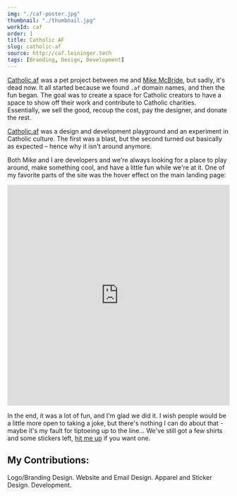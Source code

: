 ```yaml
---
img: "./caf-poster.jpg"
thumbnail: "./thumbnail.jpg"
workId: caf
order: 1
title: Catholic AF
slug: catholic-af
source: http://caf.leininger.tech
tags: [Branding, Design, Development]
---
```


[Catholic.af](https://caf.leininger.tech) was a pet project between me and [Mike McBride](https://mikemcbride.dev), but sadly, it's dead now. It all started because we found `.af` domain names, and then the fun began. The goal was to create a space for Catholic creators to have a space to show off their work and contribute to Catholic charities. Essentially, we sell the good, recoup the cost, pay the designer, and donate the rest.

[Catholic.af](https://caf.leininger.tech) was a design and development playground and an experiment in Catholic culture. The first was a blast, but the second turned out basically as expected – hence why it isn't around anymore.

Both Mike and I are developers and we're always looking for a place to play around, make something cool, and have a little fun while we're at it. One of my favorite parts of the site was the hover effect on the main landing page:

<iframe height="500" style="width: 100%;" scrolling="no" title="Hover Effect: Pop and Background Animate" src="https://codepen.io/davidleininger/embed/mKrroW?default-tab=result&theme-id=dark" frameborder="no" loading="lazy" allowtransparency="true" allowfullscreen="true">
  See the Pen <a href="https://codepen.io/davidleininger/pen/mKrroW">
  Hover Effect: Pop and Background Animate</a> by David Leininger (<a href="https://codepen.io/davidleininger">@davidleininger</a>)
  on <a href="https://codepen.io">CodePen</a>.
</iframe>

In the end, it was a lot of fun, and I'm glad we did it. I wish people would be a little more open to taking a joke, but there's nothing I can do about that - maybe it's my fault for tiptoeing up to the line... We've still got a few shirts and some stickers left, [hit me up](/contact) if you want one.

## My Contributions:
Logo/Branding Design. Website and Email Design. Apparel and Sticker Design. Development.
